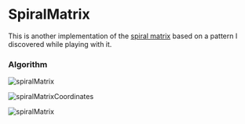 # SpiralMatrix

This is another implementation of the [spiral matrix](http://rosettacode.org/wiki/Spiral_matrix) based on a pattern I discovered while playing with it.

### Algorithm

![spiralMatrix](https://github.com/victorizbitskiy/spiralMatrix/blob/main/docs/img/spiralMatrix_5x5.svg)

![spiralMatrixCoordinates](https://github.com/victorizbitskiy/spiralMatrix/blob/main/docs/img/spiralMatrix_5x5_coordinates.svg)

![spiralMatrix](https://github.com/victorizbitskiy/spiralMatrix/blob/main/docs/img/spiralMatrix-5x5_table.svg)
